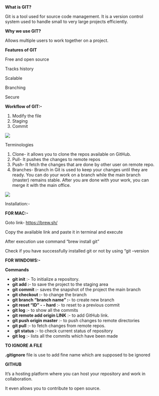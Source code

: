 ﻿

**What is GIT?**

Git is a tool used for source code management. It is a version control system used to handle small to very large projects efficiently. 

**Why we use GIT?**

Allows multiple users to work together on a project.

**Features of GIT**

Free and open source

Tracks history

Scalable

Branching

Secure


**Workflow of GIT:-**

1. Modify the file
1. Staging
1. Commit

![](Aspose.Words.238bf468-6792-476b-9e80-1013dd81c1e2.001.png)


Terminologies

1. Clone- it allows you to clone the repos available on GitHub.
1. Pull- It pushes the changes to remote repos
1. Push- It fetch the changes that are done by other user on remote repo.
1. Branches- Branch in Git is used to keep your changes until they are ready. You can do your work on a branch while the main branch (master) remains stable. After you are done with your work, you can merge it with the main office. 

![](Aspose.Words.238bf468-6792-476b-9e80-1013dd81c1e2.002.jpeg)


Installation:-

**FOR MAC:-**

Goto link- <https://brew.sh/>  

Copy the available link and paste it in terminal and execute

After execution use command “brew install git”

Check if you have successfully installed git or not by using “git –version


**FOR WINDOWS:-**




**Commands** 


- **git init** :- To initialize a repository.
- **git add :**- to save the project to the staging area
- **git commit :**- saves the snapshot of the project the main branch
- **git checkout :**- to change the branch
- **git branch “branch name” :**- to create new branch
- **git reset “ID” - - hard** :- to reset to a previous commit
- **git log** :- to show all the commits 
- **git remote add origin LINK** :- to add GitHub link.
- **git push origin master** :- to push changes to remote directories
- **git pull** :- to fetch changes from remote repos.
- ` `**git status** :- to check current status of repository
- **git log** :- lists all the commits which have been made



**TO IGNORE A FILE**

**.gitignore** file is use to add fine name which are supposed to be ignored 




**GITHUB**

It’s a hosting platform where you can host your repository and work in collaboration.

It even allows you to contribute to open source.





